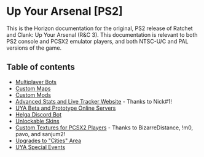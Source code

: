 # Up Your Arsenal [PS2]

This is the Horizon documentation for the original, PS2 release of Ratchet and Clank: Up Your Arsenal (R&C 3). This documentation is relevant to both PS2 console and PCSX2 emulator players, and both NTSC-U/C and PAL versions of the game.

## Table of contents

- [Multiplayer Bots](./bots.md)
- [Custom Maps](./CMAPS.md)
- [Custom Mods](./CMODS.md)
- [Advanced Stats and Live Tracker Website](http://uyatracker.net/) - Thanks to Nick#1!
- [UYA Beta and Prototype Online Servers](./betas.md)
- [Helga Discord Bot](https://github.com/Horizon-Private-Server/horizon-wiki/blob/main/deadlocked/HELGA.MD)
- [Unlockable Skins](./skins.md)
- [Custom Textures for PCSX2 Players](./textures.md) - Thanks to BizarreDistance, !m0, pavo, and sanjum2!
- [Upgrades to "Cities" Area](./cities.md)
- [UYA Special Events](./events.md)
